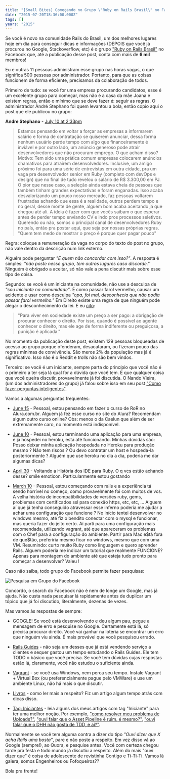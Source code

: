 ```yaml
---
title: "[Small Bites] Começando no Grupo \"Ruby on Rails Brasil\" no Facebook"
date: "2015-07-20T18:36:00.000Z"
tags: []
years: "2015"
---
```


<p></p>
<p>Se você é novo na comunidade Rails do Brasil, um dos melhores lugares hoje em dia para conseguir dicas e informações (DEPOIS que você já procurou no Google, Stackoverflow, etc) é o grupo <a href="https://www.facebook.com/groups/rubyonrailsbrasil/">"Ruby on Rails Brasil"</a> no Facebook que, até a publicação desse post, conta com mais de <strong>6 mil</strong> membros!</p>
<p>Eu e outras 11 pessoas administram esse grupo nas horas vagas, o que significa 500 pessoas por administrador. Portanto, para que as coisas funcionem de forma eficiente, precisamos da colaboração de todos.</p>
<p>Primeiro de tudo: se você for uma empresa procurando candidatos, esse é um excelente grupo para começar, mas não é a casa da mãe Joana e existem regras, então o mínimo que se deve fazer é: seguir as regras. O administrador André Stephano foi quem levantou a bola, então copio aqui o post que ele publicou no grupo:</p>
<p><strong>Andre Stephano</strong> - <a href="https://www.facebook.com/groups/rubyonrailsbrasil/permalink/731271507000363/">July 10 at 2:33pm</a></p>
<blockquote>
  Estamos pensando em voltar a forçar as empresas a informarem salário e forma de contratação se quiserem anunciar, dessa forma nenhum usuário perde tempo com algo que financeiramente é inviável e por outro lado, um anúncio generoso pode atrair desenvolvedores que não procuram emprego. O que acham disso?
  Motivo: Tem sido uma prática comum empresas colocarem anúncios chamativos para atraírem desenvolvedores. Inclusive, um amigo próximo foi para uma série de entrevistas em outra cidade, pra um vaga pra desenvolvedor senior em Ruby (completo com devOps e design) que no final de tudo revelou o salário de R$ 3.300,00 em PJ. O pior que nesse caso, a seleção ainda estava cheia de pessoas que também tinham grandes expectativas e foram enganadas. Isso acaba desvalorizando um pouco nosso mercado, faz pessoas voltarem frustradas achando que essa é a realidade, outros perdem tempo e no geral, desse monte de gente, alguém bom acaba aceitando já que chegou até ali.
  A ideia é fazer com que vocês saibam o que esperar antes de perder tempo enviando CV e indo pros processos seletivos. Querendo ou não, somos o principal canal de desenvolvedores Ruby no país, então pra postar aqui, que seja por nossas próprias regras.
  "Quem tem medo de mostrar o preço é porque quer pagar pouco"
</blockquote>
<p>Regra: coloque a remuneração da vaga no corpo do texto do post no grupo, não vale dentro da descrição num link externo.</p>
<p></p>
<p></p>
<p>Alguém pode perguntar <em>"E quem não concordar com isso?"</em>. A resposta é simples: <em>"não poste nesse grupo, tem outros lugares caso discorde."</em> Ninguém é obrigado a aceitar, só não vale a pena discutir mais sobre esse tipo de coisa.</p>
<p>Segundo: se você é um iniciante na comunidade, não use a desculpa de <em>"sou iniciante na comunidade"</em>. É como passar farol vermelho, causar um acidente e usar como desculpa <em>"opa, foi mal, desconhecia que não podia passar farol vermelho."</em> Em Direito existe uma regra de que ninguém pode alegar o desconhecimento da lei. E eu <a href="https://franciscohayashi.jusbrasil.com.br/artigos/168091034/a-proposito-da-impossibilidade-de-se-alegar-desconhecimento-da-lei">cito</a>:</p>
<blockquote>
  "Para viver em sociedade existe um preço a ser pago: a obrigação de procurar conhecer o direito. Por isso, quando é possível ao agente conhecer o direito, mas ele age de forma indiferente ou preguiçosa, a punição é aplicada."
</blockquote>
<p>No momento da publicação deste post, existem 129 pessoas bloqueadas de acesso ao grupo porque ofenderam, desacataram, ou fizeram pouco das regras mínimas de convivência. São meros 2% da população mas já é significativo. Isso não é o Reddit e trolls não são bem vindos.</p>
<p>Terceiro: se você é um iniciante, sempre parta do princípio que você não é o primeiro a ter seja lá qual for a dúvida que você tem. E que qualquer coisa que você queira discutir, provavelmente já foi discutida. O Nando Vieira, (um dos administradores do grupo) já falou sobre isso em seu post <a href="https://simplesideias.com.br/como-fazer-perguntas-inteligentes">"Como fazer perguntas inteligentes"</a>.</p>
<p>Vamos a algumas perguntas frequentes:</p>
<ul>
  <li>
    <p><a href="https://www.facebook.com/groups/rubyonrailsbrasil/permalink/719740518153462/">June 15</a> - Pessoal, estou pensando em fazer o curso de RoR no Alura.com.br. Alguém já fez esse curso no site do Alura? Recomendam algum outro curso online? Obs: menos o da Caelun que além de ser extremamente caro, no momento está indisponível.</p>
  </li>
  <li>
    <p><a href="https://www.facebook.com/groups/rubyonrailsbrasil/permalink/717979074996273/">June 10</a> - Pessoal, estou terminando uma aplicação para uma empresa, e já hospedei no heroku, está até funcionando. Minhas dúvidas são: Posso deixar minha aplicação hospedada no Heroku para produção mesmo ? Não tem riscos ? Ou devo contratar um host e hospeda-la posteriormente ? Alguém que use heroku no dia a dia, poderia me dar algumas dicas?</p>
  </li>
  <li>
    <p><a href="https://www.facebook.com/groups/rubyonrailsbrasil/permalink/699392973521550/">April 30</a> - Voltando a História dos IDE para Ruby. O q vcs estão achando desse? smile emoticon. Particularmente estou gostando</p>
  </li>
  <li>
    <p><a href="https://www.facebook.com/groups/rubyonrailsbrasil/permalink/669531103174404/">March 10</a> - Pessoal, estou começando com rails e a experiência tá sendo horrível no começo, como provavelmente foi com muitos de vcs. A velha história de incompatibilidades de versões ruby, gems, problemas com certificados ssl para conexão https, etc, etc, ... Alguem aí que já tenha conseguido atravessar esse inferno poderia me ajudar a achar uma configuração que funcione ? No início tentei desenvolver no windows mesmo, até fiz o bendito conectar com o mysql e funcionar, mas queria fazer do jeito certo. Aí parti para uma configuração mais recomendada, utilizando vagrant, até que apareceram os problemas com o Chef para a configuração do ambiente. Partir para Mac e$tá fora de que$tão, preferiria mesmo ficar no windows, mesmo que com uma VM. Resumindo: curto muito Ruby como linguagem e quero aprender Rails. Alguem poderia me indicar um tutorial que realmente FUNCIONE? Apenas para montagem do ambiente até que esteja tudo pronto para começar a desenvolver? Valeu !</p>
  </li>
</ul>
<p>Caso não saiba, todo grupo do Facebook permite fazer pesquisas:</p>
<p><img src="https://d7v6meks67904.cloudfront.net/assets/image_asset/image/496/Ruby_on_Rails_Brasil.png" srcset="https://d7v6meks67904.cloudfront.net/assets/image_asset/image/496/Ruby_on_Rails_Brasil.png 2x" alt="Pesquisa em Grupo do Facebook"></p>
<p>Concordo, o search do Facebook não é nem de longe um Google, mas já ajuda. Não custa nada pesquisar lá rapidamente antes de duplicar um tópico que já foi discutido, literalmente, dezenas de vezes.</p>
<p>Mas vamos às respostas de sempre:</p>
<ul>
  <li>
    <p>GOOGLE! Se você está desenvolvendo e deu algum pau, pegue a mensagem de erro e pesquise no Google. Certamente está lá, só precisa procurar direito. Você vai ganhar na loteria se encontrar um erro que ninguém viu ainda. É mais provável que você pesquisou errado.</p>
  </li>
  <li>
    <p><a href="https://guides.rubyonrails.org/">Rails Guides</a> - não seja um desses que já está vendendo serviço a clientes e sequer gastou um tempo estudando o Rails Guides. Ele tem TODO o básico que você precisa. Se você tem dúvidas cujas respostas estão lá, claramente, você não estudou o suficiente ainda.</p>
  </li>
  <li>
    <p><a href="https://simplesideias.com.br/usando-o-vagrant-como-ambiente-de-desenvolvimento-no-windows">Vagrant</a> - se você usa Windows, nem perca seu tempo. Instale Vagrant + Virtual Box (ou preferencialmente pague pelo VMWare) e use um ambiente Linux, não há mais o que discutir.</p>
  </li>
  <li>
    <p><a href="https://www.akitaonrails.com/2014/07/13/aprendendo-ruby-e-rails-livros-e-guias">Livros</a> - como ler mais a respeito? Fiz um artigo algum tempo atrás com dicas disso.</p>
  </li>
  <li>
    <p><a href="https://www.akitaonrails.com/Iniciante">Tag: Iniciantes</a> - leia alguns dos meus artigos com tag "Iniciante" para ter uma melhor noção. Por exemplo, <a href="https://www.akitaonrails.com/2014/12/18/small-bites-direct-upload-para-s3-a-solucao-definitiva">"como resolver meu problema de Uploads?"</a>, <a href="https://www.akitaonrails.com/2014/12/02/small-bites-em-defesa-do-asset-pipeline-tudo-que-voce-precisa">"ouvi falar que o Asset Pipeline é ruim, é mesmo?"</a>, <a href="https://www.akitaonrails.com/2014/08/23/small-bite-um-pouco-tarde-o-grande-debate-sobre-tdd">"ouvi falar que o DHH não gosta de TDD, e aí?"</a>.</p>
  </li>
</ul>
<p>Normalmente se você tem alguma contra a dizer do tipo <em>"Ouvi dizer que X acha Rails uma bosta"</em>, pare e não poste a respeito. Em vez disso vá ao Google (sempre!), ao Quora, e pesquise antes. Você com certeza chegou tarde pra festa e todo mundo já discutiu a respeito. Além do mais "ouvi dizer que" é coisa de adolescente de revistinha Contigo e Ti-Ti-Ti. Vamos lá galera, somos Engenheiros ou Fofoqueiros??</p>
<p>Bola pra frente!</p>
<p></p>